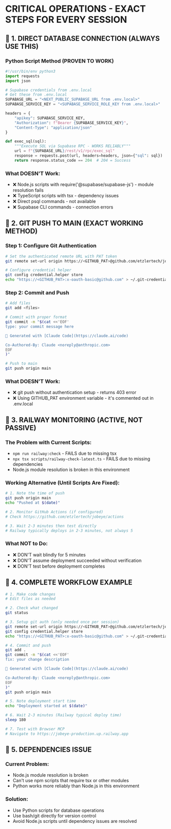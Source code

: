 # CRITICAL OPERATIONS - EXACT STEPS FOR EVERY SESSION

## 🔴 1. DIRECT DATABASE CONNECTION (ALWAYS USE THIS)

### Python Script Method (PROVEN TO WORK)
```python
#!/usr/bin/env python3
import requests
import json

# Supabase credentials from .env.local
# Get these from .env.local
SUPABASE_URL = "<NEXT_PUBLIC_SUPABASE_URL from .env.local>"
SUPABASE_SERVICE_KEY = "<SUPABASE_SERVICE_ROLE_KEY from .env.local>"

headers = {
    "apikey": SUPABASE_SERVICE_KEY,
    "Authorization": f"Bearer {SUPABASE_SERVICE_KEY}",
    "Content-Type": "application/json"
}

def exec_sql(sql):
    """Execute SQL via Supabase RPC - WORKS RELIABLY"""
    url = f"{SUPABASE_URL}/rest/v1/rpc/exec_sql"
    response = requests.post(url, headers=headers, json={"sql": sql})
    return response.status_code == 204  # 204 = Success
```

### What DOESN'T Work:
- ❌ Node.js scripts with require('@supabase/supabase-js') - module resolution fails
- ❌ TypeScript scripts with tsx - dependency issues
- ❌ Direct psql commands - not available
- ❌ Supabase CLI commands - connection errors

## 🔴 2. GIT PUSH TO MAIN (EXACT WORKING METHOD)

### Step 1: Configure Git Authentication
```bash
# Set the authenticated remote URL with PAT token
git remote set-url origin https://<GITHUB_PAT>@github.com/etzlertech/jobeye.git

# Configure credential helper
git config credential.helper store
echo "https://<GITHUB_PAT>:x-oauth-basic@github.com" > ~/.git-credentials
```

### Step 2: Commit and Push
```bash
# Add files
git add <files>

# Commit with proper format
git commit -m "$(cat <<'EOF'
type: your commit message here

🤖 Generated with [Claude Code](https://claude.ai/code)

Co-Authored-By: Claude <noreply@anthropic.com>
EOF
)"

# Push to main
git push origin main
```

### What DOESN'T Work:
- ❌ git push without authentication setup - returns 403 error
- ❌ Using GITHUB_PAT environment variable - it's commented out in .env.local

## 🔴 3. RAILWAY MONITORING (ACTIVE, NOT PASSIVE)

### The Problem with Current Scripts:
- `npm run railway:check` - FAILS due to missing tsx
- `npx tsx scripts/railway-check-latest.ts` - FAILS due to missing dependencies
- Node.js module resolution is broken in this environment

### Working Alternative (Until Scripts Are Fixed):
```bash
# 1. Note the time of push
git push origin main
echo "Pushed at $(date)"

# 2. Monitor GitHub Actions (if configured)
# Check https://github.com/etzlertech/jobeye/actions

# 3. Wait 2-3 minutes then test directly
# Railway typically deploys in 2-3 minutes, not always 5
```

### What NOT to Do:
- ❌ DON'T wait blindly for 5 minutes
- ❌ DON'T assume deployment succeeded without verification
- ❌ DON'T test before deployment completes

## 🔴 4. COMPLETE WORKFLOW EXAMPLE

```bash
# 1. Make code changes
# Edit files as needed

# 2. Check what changed
git status

# 3. Setup git auth (only needed once per session)
git remote set-url origin https://<GITHUB_PAT>@github.com/etzlertech/jobeye.git
git config credential.helper store
echo "https://<GITHUB_PAT>:x-oauth-basic@github.com" > ~/.git-credentials

# 4. Commit and push
git add .
git commit -m "$(cat <<'EOF'
fix: your change description

🤖 Generated with [Claude Code](https://claude.ai/code)

Co-Authored-By: Claude <noreply@anthropic.com>
EOF
)"
git push origin main

# 5. Note deployment start time
echo "Deployment started at $(date)"

# 6. Wait 2-3 minutes (Railway typical deploy time)
sleep 180

# 7. Test with Browser MCP
# Navigate to https://jobeye-production.up.railway.app
```

## 🔴 5. DEPENDENCIES ISSUE

### Current Problem:
- Node.js module resolution is broken
- Can't use npm scripts that require tsx or other modules
- Python works more reliably than Node.js in this environment

### Solution:
- Use Python scripts for database operations
- Use bash/git directly for version control
- Avoid Node.js scripts until dependency issues are resolved